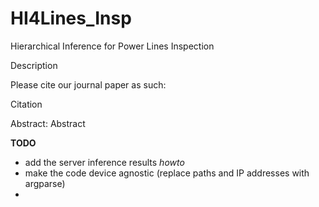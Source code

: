 # HI4Lines_Insp
Hierarchical Inference for Power Lines Inspection

Description

Please cite our journal paper as such:

Citation

Abstract: Abstract



**TODO**

* add the server inference results *howto*
* make the code device agnostic (replace paths and IP addresses with argparse)
*
